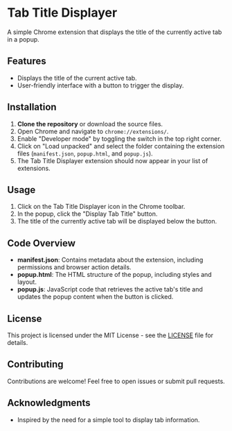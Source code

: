 # Tab Title Displayer

A simple Chrome extension that displays the title of the currently active tab in a popup.

## Features

- Displays the title of the current active tab.
- User-friendly interface with a button to trigger the display.

## Installation

1. **Clone the repository** or download the source files.
2. Open Chrome and navigate to `chrome://extensions/`.
3. Enable "Developer mode" by toggling the switch in the top right corner.
4. Click on "Load unpacked" and select the folder containing the extension files (`manifest.json`, `popup.html`, and `popup.js`).
5. The Tab Title Displayer extension should now appear in your list of extensions.

## Usage

1. Click on the Tab Title Displayer icon in the Chrome toolbar.
2. In the popup, click the "Display Tab Title" button.
3. The title of the currently active tab will be displayed below the button.

## Code Overview

- **manifest.json**: Contains metadata about the extension, including permissions and browser action details.
- **popup.html**: The HTML structure of the popup, including styles and layout.
- **popup.js**: JavaScript code that retrieves the active tab's title and updates the popup content when the button is clicked.

## License

This project is licensed under the MIT License - see the [LICENSE](LICENSE) file for details.

## Contributing

Contributions are welcome! Feel free to open issues or submit pull requests.

## Acknowledgments

- Inspired by the need for a simple tool to display tab information.

